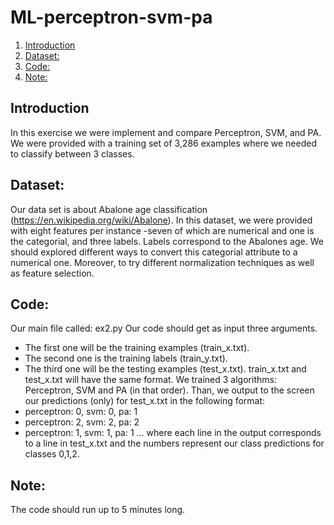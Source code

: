 # ML-perceptron-svm-pa
1. [Introduction](#introduction)  
2. [Dataset:](#dataset)  
3. [Code:](#code)  
4. [Note:](#note)


## Introduction
In this exercise we were implement and compare Perceptron, SVM, and PA. We were provided with
a training set of 3,286 examples where we needed to classify between 3 classes.

## Dataset:
Our data set is about Abalone age classification (https://en.wikipedia.org/wiki/Abalone).
In this dataset, we were provided with eight features per instance -seven of which are numerical and one is the categorial, and three labels.
Labels correspond to the Abalones age. We should explored different ways to convert this categorial attribute to a numerical one.
Moreover, to try different normalization techniques as well as feature selection.

## Code:
Our main file called: ex2.py
Our code should get as input three arguments. 
* The first one will be the training examples (train_x.txt).
* The second one is the training labels (train_y.txt).
* The third one will be the testing examples (test_x.txt).
train_x.txt and test_x.txt will have the same format.
We trained 3 algorithms: Perceptron, SVM and PA (in that order).
Than, we output to the screen our predictions (only) for test_x.txt in the following format:
* perceptron: 0, svm: 0, pa: 1
* perceptron: 2, svm: 2, pa: 2
* perceptron: 1, svm: 1, pa: 1
...
where each line in the output corresponds to a line in test_x.txt and the numbers represent our class predictions for classes 0,1,2.

## Note:
The code should run up to 5 minutes long.
